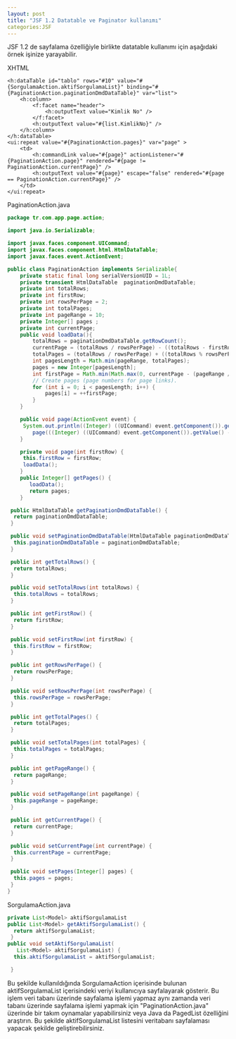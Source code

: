 ```yaml
---
layout: post
title: "JSF 1.2 Datatable ve Paginator kullanımı"
categories:JSF
---
```

JSF 1.2 de sayfalama özelliğiyle birlikte datatable kullanımı için aşağıdaki örnek işinize yarayabilir.

XHTML

```xhtml
<h:dataTable id="tablo" rows="#10" value="#{SorgulamaAction.aktifSorgulamaList}" binding="#{PaginationAction.paginationDmdDataTable}" var="list">
    <h:column>
        <f:facet name="header">
            <h:outputText value="Kimlik No" />
        </f:facet>
        <h:outputText value="#{list.KimlikNo}" />
    </h:column>
</h:dataTable>
<ui:repeat value="#{PaginationAction.pages}" var="page" >
    <td>
        <h:commandLink value="#{page}" actionListener="#{PaginationAction.page}" rendered="#{page != PaginationAction.currentPage}" />
        <h:outputText value="#{page}" escape="false" rendered="#{page == PaginationAction.currentPage}" />
    </td>
</ui:repeat>

```

PaginationAction.java

```java
package tr.com.app.page.action;

import java.io.Serializable;

import javax.faces.component.UICommand;
import javax.faces.component.html.HtmlDataTable;
import javax.faces.event.ActionEvent;

public class PaginationAction implements Serializable{
    private static final long serialVersionUID = 1L;
    private transient HtmlDataTable  paginationDmdDataTable;
    private int totalRows;
    private int firstRow;
    private int rowsPerPage = 2;
    private int totalPages;
    private int pageRange = 10;
    private Integer[] pages ;
    private int currentPage;
    public void loadData(){
        totalRows = paginationDmdDataTable.getRowCount();
        currentPage = (totalRows / rowsPerPage) - ((totalRows - firstRow) / rowsPerPage) + 1;
        totalPages = (totalRows / rowsPerPage) + ((totalRows % rowsPerPage != 0) ? 1 : 0);
        int pagesLength = Math.min(pageRange, totalPages); 
        pages = new Integer[pagesLength];
        int firstPage = Math.min(Math.max(0, currentPage - (pageRange / 2)), totalPages - pagesLength);
        // Create pages (page numbers for page links).
        for (int i = 0; i < pagesLength; i++) {
            pages[i] = ++firstPage;
        }
    }

    public void page(ActionEvent event) {
     System.out.println((Integer) ((UICommand) event.getComponent()).getValue());
        page(((Integer) ((UICommand) event.getComponent()).getValue() - 1) * rowsPerPage);
    }

    private void page(int firstRow) {
     this.firstRow = firstRow;
     loadData();
    }
    public Integer[] getPages() {
       loadData();
       return pages;
    }

 public HtmlDataTable getPaginationDmdDataTable() {
  return paginationDmdDataTable;
 }

 public void setPaginationDmdDataTable(HtmlDataTable paginationDmdDataTable) {
  this.paginationDmdDataTable = paginationDmdDataTable;
 }

 public int getTotalRows() {
  return totalRows;
 }

 public void setTotalRows(int totalRows) {
  this.totalRows = totalRows;
 }

 public int getFirstRow() {
  return firstRow;
 }

 public void setFirstRow(int firstRow) {
  this.firstRow = firstRow;
 }

 public int getRowsPerPage() {
  return rowsPerPage;
 }

 public void setRowsPerPage(int rowsPerPage) {
  this.rowsPerPage = rowsPerPage;
 }

 public int getTotalPages() {
  return totalPages;
 }

 public void setTotalPages(int totalPages) {
  this.totalPages = totalPages;
 }

 public int getPageRange() {
  return pageRange;
 }

 public void setPageRange(int pageRange) {
  this.pageRange = pageRange;
 }

 public int getCurrentPage() {
  return currentPage;
 }

 public void setCurrentPage(int currentPage) {
  this.currentPage = currentPage;
 }

 public void setPages(Integer[] pages) {
  this.pages = pages;
 }
}

```

SorgulamaAction.java

```java
private List<Model> aktifSorgulamaList
public List<Model> getAktifSorgulamaList() {
  return aktifSorgulamaList;
 }
public void setAktifSorgulamaList(
   List<Model> aktifSorgulamaList) {
  this.aktifSorgulamaList = aktifSorgulamaList;

 }


```
Bu şekilde kullanıldığında SorgulamaAction içerisinde bulunan aktifSorgulamaList içerisindeki veriyi kullanıcıya sayfalayarak gösterir. Bu işlem veri tabanı üzerinde sayfalama işlemi yapmaz aynı zamanda veri tabanı üzerinde sayfalama işlemi yapmak için "PaginationAction.java" üzerinde bir takım oynamalar yapabilirsiniz veya Java da PagedList özelliğini araştırın. Bu şekilde aktifSorgulamaList listesini veritabanı sayfalaması yapacak şekilde geliştirebilirsiniz.
